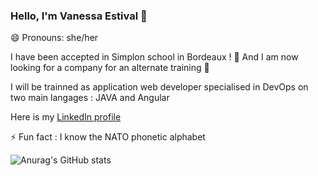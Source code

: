 ### Hello, I'm Vanessa Estival 👋

😄 Pronouns: she/her

I have been accepted in Simplon school in Bordeaux ! 🌱
And I am now looking for a company for an alternate training 🔭

I will be trainned as application web developer specialised in DevOps
on two main langages : JAVA and Angular

Here is my [LinkedIn profile](https://www.linkedin.com/in/vanessa-estival/)

⚡ Fun fact : I know the NATO phonetic alphabet


![Anurag's GitHub stats](https://github-readme-stats.vercel.app/api?username=VanessaEOI&show_icons=true&theme=jolly)
